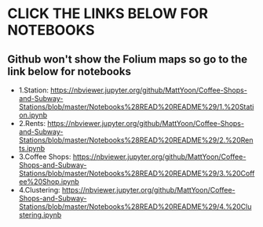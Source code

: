 # **CLICK THE LINKS BELOW FOR NOTEBOOKS**
## Github won't show the Folium maps so go to the link below for notebooks
* 1.Station:
https://nbviewer.jupyter.org/github/MattYoon/Coffee-Shops-and-Subway-Stations/blob/master/Notebooks%28READ%20README%29/1.%20Station.ipynb
* 2.Rents:
https://nbviewer.jupyter.org/github/MattYoon/Coffee-Shops-and-Subway-Stations/blob/master/Notebooks%28READ%20README%29/2.%20Rents.ipynb
* 3.Coffee Shops:
https://nbviewer.jupyter.org/github/MattYoon/Coffee-Shops-and-Subway-Stations/blob/master/Notebooks%28READ%20README%29/3.%20Coffee%20Shop.ipynb
* 4.Clustering:
https://nbviewer.jupyter.org/github/MattYoon/Coffee-Shops-and-Subway-Stations/blob/master/Notebooks%28READ%20README%29/4.%20Clustering.ipynb
